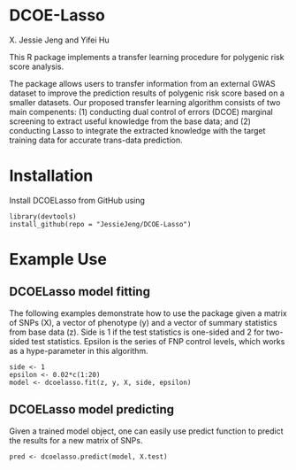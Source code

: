 # DCOE-Lasso
X. Jessie Jeng and Yifei Hu

This R package implements a transfer learning procedure for polygenic risk score analysis.  

The package allows users to transfer information from an external GWAS dataset to improve the prediction results of polygenic risk score based on a smaller datasets. Our proposed transfer learning algorithm consists of two main compenents: (1)
conducting dual control of errors (DCOE) marginal screening to extract useful knowledge from
the base data; and (2) conducting Lasso to integrate the extracted knowledge with
the target training data for accurate trans-data prediction.

# Installation
Install DCOELasso from GitHub using

```r{echo = FALSE, message = FALSE}
library(devtools)
install_github(repo = "JessieJeng/DCOE-Lasso")
```

# Example Use


## DCOELasso model fitting
The following examples demonstrate how to use the package given a matrix of SNPs (X), a vector of phenotype (y) and a vector of summary statistics from base data (z).  Side is 1 if the test statistics is one-sided and 2 for two-sided test statistics. Epsilon is the series of FNP control levels, which works as a hype-parameter in this algorithm.

```r{echo = FALSE, message = FALSE}
side <- 1
epsilon <- 0.02*c(1:20)
model <- dcoelasso.fit(z, y, X, side, epsilon)
```
## DCOELasso model predicting
Given a trained model object, one can easily use predict function to predict the results for a new matrix of SNPs.


```r{echo = FALSE, message = FALSE}
pred <- dcoelasso.predict(model, X.test)
```
